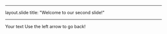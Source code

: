 ___ 
layout.slide
title: "Welcome to our second slide!"
___
Your text
Use the left arrow to go back!

